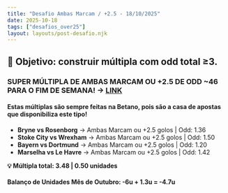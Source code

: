 ```yaml
---
title: "Desafio Ambas Marcam / +2.5 - 18/10/2025"
date: 2025-10-18
tags: ["desafios_over25"]
layout: layouts/post-desafio.njk
---
```


## 🎯 Objetivo: construir múltipla com odd total ≥3.

### SUPER MÚLTIPLA DE AMBAS MARCAM OU +2.5 DE ODD ~46 PARA O FIM DE SEMANA! -> [LINK](https://www.betano.pt/mybets/2252140515?bet_ids=6BiTZYcTMBvI1_3JX7qN9zLxMdHoYiHlU1nfsgyH4UA&btag=a_1787b_289c_)

#### Estas múltiplas são sempre feitas na Betano, pois são a casa de apostas que disponibiliza este tipo!

- **Bryne vs Rosenborg** → Ambas Marcam ou +2.5 golos | Odd: 1.36
- **Stoke City vs Wrexham** → Ambas Marcam ou +2.5 golos | Odd: 1.50
- **Bayern vs Dortmund** → Ambas Marcam ou +2.5 golos | Odd: 1.20
- **Marselha vs Le Havre** → Ambas Marcam ou +2.5 golos | Odd: 1.42

**💡 Múltipla total: 3.48 | 0.50 unidades** 

#### Balanço de Unidades Mês de Outubro: -6u + 1.3u = -4.7u